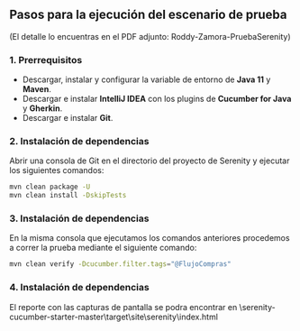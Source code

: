 ## Pasos para la ejecución del escenario de prueba
(El detalle lo encuentras en el PDF adjunto: Roddy-Zamora-PruebaSerenity)

### 1. Prerrequisitos

- Descargar, instalar y configurar la variable de entorno de **Java 11** y **Maven**.
- Descargar e instalar **IntelliJ IDEA** con los plugins de **Cucumber for Java** y **Gherkin**.
- Descargar e instalar **Git**.

### 2. Instalación de dependencias

Abrir una consola de Git en el directorio del proyecto de Serenity y ejecutar los siguientes comandos:

```bash
mvn clean package -U
mvn clean install -DskipTests
```

### 3. Instalación de dependencias

En la misma consola que ejecutamos los comandos anteriores procedemos a correr la prueba mediante el siguiente comando:

```bash
mvn clean verify -Dcucumber.filter.tags="@FlujoCompras"
```

### 4. Instalación de dependencias

El reporte con las capturas de pantalla se podra encontrar en \serenity-cucumber-starter-master\target\site\serenity\index.html
